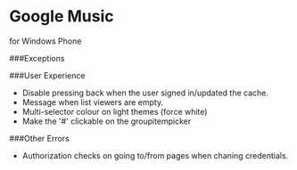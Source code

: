 Google Music
=============
for Windows Phone

###Exceptions

###User Experience
- Disable pressing back when the user signed in/updated the cache.
- Message when list viewers are empty.
- Multi-selector colour on light themes (force white)
- Make the '#' clickable on the groupitempicker


###Other Errors
- Authorization checks on going to/from pages when chaning credentials.
